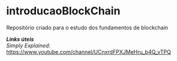 # introducaoBlockChain
Repositório criado para o estudo dos fundamentos de blockchain

***Links úteis***  
*Simply Explained*:  
https://www.youtube.com/channel/UCnxrdFPXJMeHru_b4Q_vTPQ

